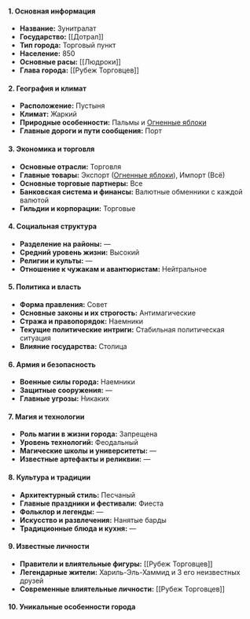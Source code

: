 #### **1. Основная информация**

- **Название:** Зунитралат
- **Государство:** [[Дотрал]]
- **Тип города:** Торговый пункт
- **Население:** 850
- **Основные расы:** [[Людроки]]
- **Глава города:** [[Рубеж Торговцев]]

#### **2. География и климат**

- **Расположение:** Пустыня
- **Климат:** Жаркий
- **Природные особенности:** Пальмы и [Огненные яблоки](Огненное%20Яблоко.md)
- **Главные дороги и пути сообщения:** Порт

#### **3. Экономика и торговля**

- **Основные отрасли:** Торговля
- **Главные товары:** Экспорт ([Огненные яблоки](Огненное%20Яблоко.md)), Импорт (Всё)
- **Основные торговые партнеры:** Все
- **Банковская система и финансы:** Валютные обменники с каждой валютой
- **Гильдии и корпорации:** Торговые

#### **4. Социальная структура**

- **Разделение на районы:** —
- **Средний уровень жизни:** Высокий
- **Религии и культы:** —
- **Отношение к чужакам и авантюристам:** Нейтральное

#### **5. Политика и власть**

- **Форма правления:** Совет
- **Основные законы и их строгость:** Антимагические
- **Стража и правопорядок:** Наемники
- **Текущие политические интриги:** Стабильная политическая ситуация
- **Влияние государства:** Столица

#### **6. Армия и безопасность**

- **Военные силы города:** Наемники
- **Защитные сооружения:** —
- **Главные угрозы:** Никаких

#### **7. Магия и технологии**

- **Роль магии в жизни города:** Запрещена
- **Уровень технологий:** Феодальный
- **Магические школы и университеты:** —
- **Известные артефакты и реликвии:** —

#### **8. Культура и традиции**

- **Архитектурный стиль:** Песчаный
- **Главные праздники и фестивали:** Фиеста
- **Фольклор и легенды:** —
- **Искусство и развлечения:** Нанятые барды
- **Традиционные блюда и кухня:** —

#### **9. Известные личности**

- **Правители и влиятельные фигуры:** [[Рубеж Торговцев]]
- **Легендарные жители:** Хариль-Эль-Хаммид и 3 его неизвестных друзей
- **Современные влиятельные личности:** [[Рубеж Торговцев]]

#### **10. Уникальные особенности города**

